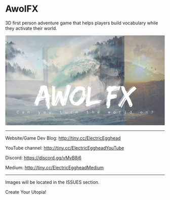 # AwolFX
3D first person adventure game that helps players build vocabulary while they activate their world.

![Awol FX Cover Art](https://github.com/ElectricEgghead/12MonthsGameStudio/blob/master/awol%20fx%20background%20image.JPG)

------------
Website/Game Dev Blog: http://tiny.cc/ElectricEgghead

YouTube channel: http://tiny.cc/ElectricEggheadYouTube

Discord: https://discord.gg/vMvB8j6

Medium: http://tiny.cc/ElectricEggheadMedium

----------

Images will be located in the ISSUES section.

Create Your Utopia!
